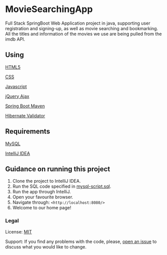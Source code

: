 # MovieSearchingApp
Full Stack SpringBoot Web Application project in java, supporting user registration and signing-up, as well as  movie searching and bookmarking. All the titles and information of the movies we use are being pulled from the imdb API. 

## Using
[HTML5](https://dev.w3.org/html5/html-author/)

[CSS](https://developer.mozilla.org/en-US/docs/Web/CSS)

[Javascript](https://developer.mozilla.org/en-US/docs/Web/JavaScript)

[jQuery Ajax](https://api.jquery.com/category/ajax/)

[Spring Boot Maven](https://docs.spring.io/spring-boot/docs/current/reference/htmlsingle/#using.build-systems.maven)

[Hibernate Validator](https://hibernate.org/validator/)

## Requirements
[MySQL](https://dev.mysql.com/doc/)

[IntelliJ IDEA](https://www.jetbrains.com/idea/)

## Guidance on running this project  
1. Clone the project to IntelliJ IDEA.
2. Run the SQL code specified in [mysql-script.sql](https://github.com/vielato/MovieSearchingApp/blob/master/mysql-script.sql).
3. Run the app through IntelliJ.
4. Open your favourite browser.
5. Navigate through: `<http://localhost:8080/>`
6. Welcome to our home page!

### Legal 
License: [MIT](https://opensource.org/licenses/MIT)  

Support: If you find any problems with the code, please, [open an issue](https://github.com/vielato/MovieSearchingApp/issues) to discuss what you would like to change. 
